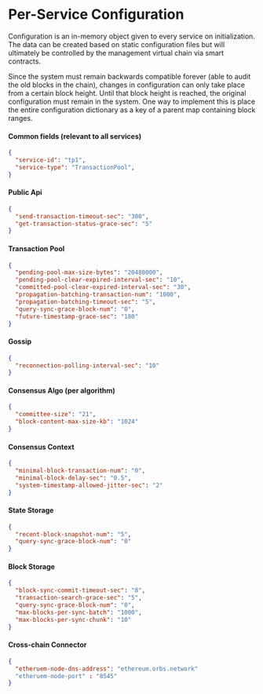 # Per-Service Configuration

Configuration is an in-memory object given to every service on initialization. The data can be created based on static configuration files but will ultimately be controlled by the management virtual chain via smart contracts.

Since the system must remain backwards compatible forever (able to audit the old blocks in the chain), changes in configuration can only take place from a certain block height. Until that block height is reached, the original configuration must remain in the system. One way to implement this is place the entire configuration dictionary as a key of a parent map containing block ranges.

#### Common fields (relevant to all services)

```json
{
  "service-id": "tp1",
  "service-type": "TransactionPool",
}
```

#### Public Api

```json
{
  "send-transaction-timeout-sec": "300",
  "get-transaction-status-grace-sec": "5"
}
```

#### Transaction Pool

```json
{
  "pending-pool-max-size-bytes": "20480000",
  "pending-pool-clear-expired-interval-sec": "10",
  "committed-pool-clear-expired-interval-sec": "30",
  "propagation-batching-transaction-num": "1000",
  "propagation-batching-timeout-sec": "5",
  "query-sync-grace-block-num": "0",
  "future-timestamp-grace-sec": "180"
}
```

#### Gossip

```json
{
  "reconnection-polling-interval-sec": "10"
}
```

#### Consensus Algo (per algorithm)

```json
{
  "committee-size": "21",
  "block-content-max-size-kb": "1024"
}
```

#### Consensus Context

```json
{
  "minimal-block-transaction-num": "0",
  "minimal-block-delay-sec": "0.5",
  "system-timestamp-allowed-jitter-sec": "2"
}
```

#### State Storage

```json
{
  "recent-block-snapshot-num": "5",
  "query-sync-grace-block-num": "0"
}
```

#### Block Storage

```json
{
  "block-sync-commit-timeout-sec": "8",
  "transaction-search-grace-sec": "5",
  "query-sync-grace-block-num": "0",
  "max-blocks-per-sync-batch": "1000",
  "max-blocks-per-sync-chunk": "10"
}
```

#### Cross-chain Connector
<!--- TODO: move to per node configuration file --->
```json
{
  "etheruem-node-dns-address": "ethereum.orbs.network" 
  "etheruem-node-port" : "8545"
}
```
